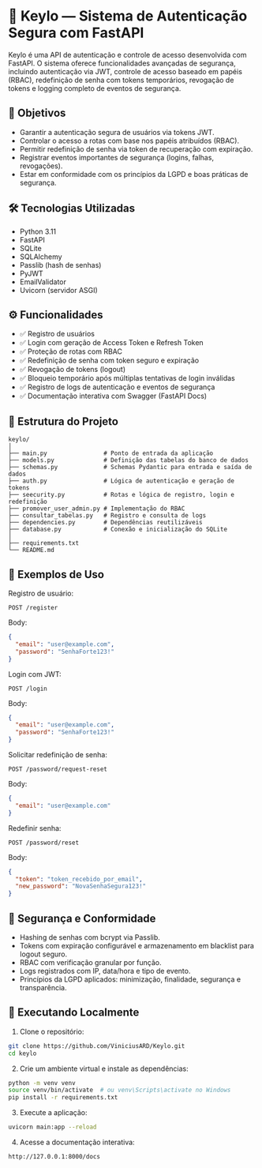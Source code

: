 # 🔐 Keylo — Sistema de Autenticação Segura com FastAPI

Keylo é uma API de autenticação e controle de acesso desenvolvida com FastAPI. O sistema oferece funcionalidades avançadas de segurança, incluindo autenticação via JWT, controle de acesso baseado em papéis (RBAC), redefinição de senha com tokens temporários, revogação de tokens e logging completo de eventos de segurança.

## 📌 Objetivos

- Garantir a autenticação segura de usuários via tokens JWT.
- Controlar o acesso a rotas com base nos papéis atribuídos (RBAC).
- Permitir redefinição de senha via token de recuperação com expiração.
- Registrar eventos importantes de segurança (logins, falhas, revogações).
- Estar em conformidade com os princípios da LGPD e boas práticas de segurança.

## 🛠️ Tecnologias Utilizadas

- Python 3.11
- FastAPI
- SQLite
- SQLAlchemy
- Passlib (hash de senhas)
- PyJWT
- EmailValidator
- Uvicorn (servidor ASGI)

## ⚙️ Funcionalidades

- ✅ Registro de usuários  
- ✅ Login com geração de Access Token e Refresh Token  
- ✅ Proteção de rotas com RBAC  
- ✅ Redefinição de senha com token seguro e expiração  
- ✅ Revogação de tokens (logout)  
- ✅ Bloqueio temporário após múltiplas tentativas de login inválidas  
- ✅ Registro de logs de autenticação e eventos de segurança  
- ✅ Documentação interativa com Swagger (FastAPI Docs)

## 🧱 Estrutura do Projeto

```
keylo/
│
├── main.py                # Ponto de entrada da aplicação
├── models.py              # Definição das tabelas do banco de dados
├── schemas.py             # Schemas Pydantic para entrada e saída de dados
├── auth.py                # Lógica de autenticação e geração de tokens
├── seecurity.py           # Rotas e lógica de registro, login e redefinição
├── promover_user_admin.py # Implementação do RBAC
├── consultar_tabelas.py   # Registro e consulta de logs
├── dependencies.py        # Dependências reutilizáveis
├── database.py            # Conexão e inicialização do SQLite
│
├── requirements.txt
└── README.md
```

## 🔑 Exemplos de Uso

Registro de usuário:

```
POST /register
```

Body:
```json
{
  "email": "user@example.com",
  "password": "SenhaForte123!"
}
```

Login com JWT:

```
POST /login
```

Body:
```json
{
  "email": "user@example.com",
  "password": "SenhaForte123!"
}
```

Solicitar redefinição de senha:

```
POST /password/request-reset
```

Body:
```json
{
  "email": "user@example.com"
}
```

Redefinir senha:

```
POST /password/reset
```

Body:
```json
{
  "token": "token_recebido_por_email",
  "new_password": "NovaSenhaSegura123!"
}
```

## 🔐 Segurança e Conformidade

- Hashing de senhas com bcrypt via Passlib.
- Tokens com expiração configurável e armazenamento em blacklist para logout seguro.
- RBAC com verificação granular por função.
- Logs registrados com IP, data/hora e tipo de evento.
- Princípios da LGPD aplicados: minimização, finalidade, segurança e transparência.

## 🧪 Executando Localmente

1. Clone o repositório:
```bash
git clone https://github.com/ViniciusARD/Keylo.git
cd keylo
```

2. Crie um ambiente virtual e instale as dependências:
```bash
python -m venv venv
source venv/bin/activate  # ou venv\Scripts\activate no Windows
pip install -r requirements.txt
```

3. Execute a aplicação:
```bash
uvicorn main:app --reload
```

4. Acesse a documentação interativa:
```
http://127.0.0.1:8000/docs
```